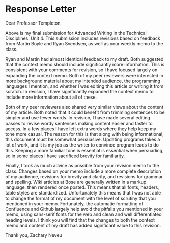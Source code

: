 # Response Letter
Dear Professor Templeton,

Above is my final submission for Advanced Writing in the Technical Disciplines: Unit 4. This submission includes revisions based on feedback from Martin Boyle and Ryan Svendsen, as well as your weekly memo to the class.

Ryan and Martin had almost identical feedback to my draft. Both suggested that the context memo should include significantly more information. This is consistent with your comments for revision, so I have focused largely on expanding the context memo. Both of my peer reviewers were interested in more background material about my intended audience, the programming languages I mention, and whether I was editing this article or writing it from scratch. In revision, I have significantly expanded the context memo to include more information about all of these.

Both of my peer reviewers also shared very similar views about the content of my article. Both noted that it could benefit from trimming sentences to be simpler and use fewer words. In revision, I have made several editing passes to revise wordy sentences making content easier and faster to access. In a few places I have left extra words where they help keep my tone more casual. The reason for this is that along with being informational, this document must be somewhat persuasive. Updating programs takes a lot of work, and it is my job as the writer to convince program leads to do this. Keeping a more familiar tone is essential is essential when persuading, so in some places I have sacrificed brevity for familiarity.

Finally, I took as much advice as possible from your revision memo to the class. Changes based on your memo include a more complete description of my audience, revisions for brevity and clarity, and revisions for grammar and spelling. Wiki articles at Bose are generally written in a markup language, then rendered once posted. This means that all fonts, headers, table styles are standardized. Unfortunately this means that I was not able to change the format of my document with the level of scrutiny that you mentioned in your memo. Fortunately, the automatic formatting of Confluence and Github largely help avoid the pitfalls you mentioned in your memo, using sans-serif fonts for the web and clean and well differentiated heading levels. I think you will find that the changes to both the context memo and content of my draft has added significant value to this revision.

Thank you,
Zachary Neveu

